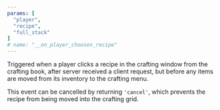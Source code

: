 ```yaml
---
params: [
  "player",
  "recipe",
  "full_stack"
]
# name: "__on_player_chooses_recipe"
---
```

Triggered when a player clicks a recipe in the crafting window from the crafting book, after server received
a client request, but before any items are moved from its inventory to the crafting menu.

This event can be cancelled by returning `'cancel'`, which prevents the recipe from being moved into the crafting grid.
